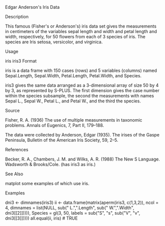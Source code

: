 Edgar Anderson's Iris Data

Description

This famous (Fisher's or Anderson's) iris data set gives the measurements in centimeters of the variables sepal length and width and petal length and width, respectively, for 50 flowers from each of 3 species of iris. The species are Iris setosa, versicolor, and virginica.

Usage

iris
iris3
Format

iris is a data frame with 150 cases (rows) and 5 variables (columns) named Sepal.Length, Sepal.Width, Petal.Length, Petal.Width, and Species.

iris3 gives the same data arranged as a 3-dimensional array of size 50 by 4 by 3, as represented by S-PLUS. The first dimension gives the case number within the species subsample, the second the measurements with names Sepal L., Sepal W., Petal L., and Petal W., and the third the species.

Source

Fisher, R. A. (1936) The use of multiple measurements in taxonomic problems. Annals of Eugenics, 7, Part II, 179–188.

The data were collected by Anderson, Edgar (1935). The irises of the Gaspe Peninsula, Bulletin of the American Iris Society, 59, 2–5.

References

Becker, R. A., Chambers, J. M. and Wilks, A. R. (1988) The New S Language. Wadsworth & Brooks/Cole. (has iris3 as iris.)

See Also

matplot some examples of which use iris.

Examples

dni3 <- dimnames(iris3)
ii <- data.frame(matrix(aperm(iris3, c(1,3,2)), ncol = 4,
                        dimnames = list(NULL, sub(" L.",".Length",
                                        sub(" W.",".Width", dni3[[2]])))),
    Species = gl(3, 50, labels = sub("S", "s", sub("V", "v", dni3[[3]]))))
all.equal(ii, iris) # TRUE